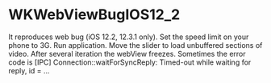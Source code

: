 # WKWebViewBugIOS12_2
It reproduces web bug (iOS 12.2, 12.3.1 only). Set the speed limit on your phone to 3G.  Run application.     Move the slider to load unbuffered sections of video.     After several iteration the webView freezes.     Sometimes the error code is [IPC] Connection::waitForSyncReply: Timed-out while waiting for reply, id = ...
